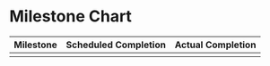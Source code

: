# Milestone Chart

| Milestone | Scheduled Completion | Actual Completion |
|-----------|----------------------|-------------------|
|           |                      |                   |

